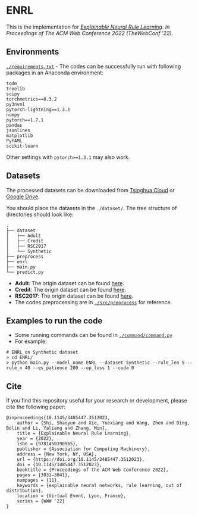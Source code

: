 # ENRL

This is the implementation for
[*Explainable Neural Rule Learning*](https://dl.acm.org/doi/abs/10.1145/3485447.3512023). *In Proceedings of The ACM Web Conference 2022 (TheWebConf ’22).*



## Environments

[`./requirements.txt`](https://github.com/Shuriken13/ENRL/blob/main/requirements.txt) - The codes can be successfully run with following packages in an Anaconda environment:

```
tqdm
treelib
scipy
torchmetrics==0.3.2
py3nvml
pytorch-lightning==1.3.1
numpy
pytorch==1.7.1
pandas
jsonlines
matplotlib
PyYAML
scikit-learn
```

Other settings with `pytorch>=1.3.1` may also work.



## Datasets

The processed datasets can be downloaded from [Tsinghua Cloud](https://cloud.tsinghua.edu.cn/d/871913a06582425ea13c/) or [Google Drive](https://drive.google.com/drive/folders/1hzmyPr0Yq7YJZ6_N6f4aa7s-1Y-OiQxp?usp=sharing).

You should place the datasets in the `./dataset/`. The tree structure of directories should look like:

```
.
├── dataset
│   ├── Adult
│   ├── Credit
│   ├── RSC2017
│   └── Synthetic
├── preprocess
├── enrl
├── main.py
└── predict.py
```

-   **Adult**: The origin dataset can be found [here](https://archive.ics.uci.edu/ml/datasets/Adult).
-   **Credit**: The origin dataset can be found [here](https://www.kaggle.com/c/GiveMeSomeCredit).
-   **RSC2017**: The origin dataset can be found [here](http://www.recsyschallenge.com/2017/).
-   The codes preprocessing are in [`./src/preprocess`](https://github.com/Shuriken13/ENRL/tree/main/preprocess) for reference.



## Examples to run the code

-   Some running commands can be found in [`./command/command.py`](https://github.com/Shuriken13/ENRL/blob/main/command/command.py)
-   For example:

```
# ENRL on Synthetic dataset
> cd ENRL/
> python main.py --model_name ENRL --dataset Synthetic --rule_len 5 --rule_n 40 --es_patience 200 --op_loss 1 --cuda 0
```



## Cite

If you find this repository useful for your research or development, please cite the following paper:
```
@inproceedings{10.1145/3485447.3512023,
    author = {Shi, Shaoyun and Xie, Yuexiang and Wang, Zhen and Ding, Bolin and Li, Yaliang and Zhang, Min},
    title = {Explainable Neural Rule Learning},
    year = {2022},
    isbn = {9781450390965},
    publisher = {Association for Computing Machinery},
    address = {New York, NY, USA},
    url = {https://doi.org/10.1145/3485447.3512023},
    doi = {10.1145/3485447.3512023},
    booktitle = {Proceedings of the ACM Web Conference 2022},
    pages = {3031–3041},
    numpages = {11},
    keywords = {explainable neural networks, rule learning, out of distribution},
    location = {Virtual Event, Lyon, France},
    series = {WWW '22}
}
